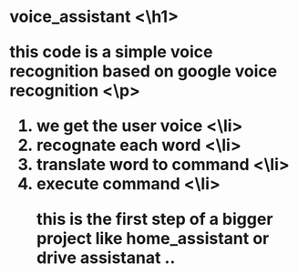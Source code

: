 <h1> voice_assistant <\h1>

<p> this code is a simple voice recognition based on google voice recognition <\p>
<ol>
<li> we get the user voice <\li>
<li> recognate each word <\li>
<li> translate word to command <\li>
<li> execute command <\li>
<p> this is the first step of a bigger project like home_assistant or drive assistanat ..
